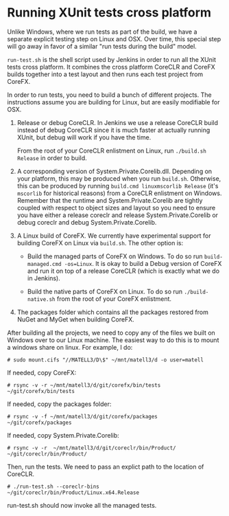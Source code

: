 # Running XUnit tests cross platform

Unlike Windows, where we run tests as part of the build, we have a separate
explicit testing step on Linux and OSX. Over time, this special step will go
away in favor of a similar "run tests during the build" model.

`run-test.sh` is the shell script used by Jenkins in order to run all the XUnit
tests cross platform. It combines the cross platform CoreCLR and CoreFX builds
together into a test layout and then runs each test project from CoreFX.

In order to run tests, you need to build a bunch of different projects. The
instructions assume you are building for Linux, but are easily modifiable for OSX.

1. Release or debug CoreCLR. In Jenkins we use a release CoreCLR build instead
   of debug CoreCLR since it is much faster at actually running XUnit, but debug
   will work if you have the time.

   From the root of your CoreCLR enlistment on Linux, run `./build.sh Release` in
   order to build.
2. A corresponding version of System.Private.Corelib.dll. Depending on your platform, this may
   be produced when you run  `build.sh`. Otherwise, this can be produced by
   running `build.cmd linuxmscorlib Release` (it's `mscorlib` for historical reasons) from a CoreCLR enlistment on
   Windows. Remember that the runtime and System.Private.Corelib are tightly coupled with
   respect to object sizes and layout so you need to ensure you have either a
   release coreclr and release System.Private.Corelib or debug coreclr and debug System.Private.Corelib.
3. A Linux build of CoreFX. We currently have experimental support for building
   CoreFX on Linux via `build.sh`. 
   The other option is:

   * Build the managed parts of CoreFX on Windows. To do so run `build-managed.cmd -os=Linux`. It is okay to build a Debug version of CoreFX and run it
   on top of a release CoreCLR (which is exactly what we do in Jenkins).

   * Build the native parts of CoreFX on Linux. To do so run `./build-native.sh` from the root of your CoreFX enlistment.

4. The packages folder which contains all the packages restored from NuGet and
   MyGet when building CoreFX.


After building all the projects, we need to copy any of the files we built on Windows
over to our Linux machine. The easiest way to do this is to mount a windows
share on linux. For example, I do:

```
# sudo mount.cifs "//MATELL3/D\$" ~/mnt/matell3/d -o user=matell
```

If needed, copy CoreFX:

```
# rsync -v -r ~/mnt/matell3/d/git/corefx/bin/tests ~/git/corefx/bin/tests
```

If needed, copy the packages folder:

```
# rsync -v -f ~/mnt/matell3/d/git/corefx/packages ~/git/corefx/packages
```

If needed, copy System.Private.Corelib:
```
# rsync -v -r  ~/mnt/matell3/d/git/coreclr/bin/Product/ ~/git/coreclr/bin/Product/
```

Then, run the tests. We need to pass an explict path to the location of CoreCLR.

```
# ./run-test.sh --coreclr-bins ~/git/coreclr/bin/Product/Linux.x64.Release
```

run-test.sh should now invoke all the managed tests.
